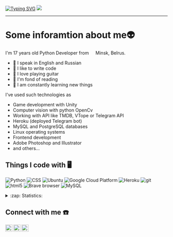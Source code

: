 
[![Typing SVG](https://readme-typing-svg.herokuapp.com?size=50&duration=4000&width=1000&height=100&lines=Hey+there+%F0%9F%91%8B;I'm+Slava)](https://git.io/typing-svg)
![](https://komarev.com/ghpvc/?username=slava-hello)
____
# Some inforamtion about me:alien:
I'm 17 years old Python Developer from  <img src="https://user-images.githubusercontent.com/72095404/157497972-b362c1bc-7e87-4ad1-afeb-4a8262de3abb.png" width="13"/>  Minsk, Belrus.

- 🎸 I speak in English and Russian
- 💪 I like to write code
- 🎉 I love playing guitar
- 📖 I'm fond of reading
- 🥅 I am constantly learning new things


I've used such technologies as
- Game development with Unity
- Computer vision with python OpenCv
- Working with API like TMDB, VTope or Telegram API
- Heroku (deployed Telegram bot)
- MySQL and PostgreSQL databases
- Linux operating systems
- Frontend development
- Adobe Photoshop and Illustrator
- and others...
## Things I code with 🖥️

<p>
<img alt="Python" src="https://img.shields.io/badge/-Python-3776AB?style=flat-square&logo=python&logoColor=white" />
<img alt="CSS" src="https://img.shields.io/badge/-css3-1572B6?style=flat-square&logo=CSS3&logoColor=white" />
<img alt="Ubuntu" src="https://img.shields.io/badge/-Ubuntu-E95420?style=flat-square&logo=ubuntu&logoColor=white" />
<img alt="Google Cloud Platform" src="https://img.shields.io/badge/-Google_Cloud_Platform-1a73e8?style=flat-square&logo=google-cloud&logoColor=white" />
<img alt="Heroku" src="https://img.shields.io/badge/-Heroku-430098?style=flat-square&logo=heroku&logoColor=white" />
<img alt="git" src="https://img.shields.io/badge/-Git-F05032?style=flat-square&logo=git&logoColor=white" />
<img alt="html5" src="https://img.shields.io/badge/-HTML5-E34F26?style=flat-square&logo=html5&logoColor=white" />
<img alt="Brave browser" src="https://img.shields.io/badge/-Brave_Browser-FB542B?style=flat-square&logo=brave&logoColor=white" />
<img alt="MySQL" src="https://img.shields.io/badge/-MySQL-4479A1?style=flat-square&logo=mysql&logoColor=white" />
<p/>

<details>
  <summary>:zap: Statistics:</summary>
   

## GitHub Stats :smirk:
![GitHub stats](https://github-readme-stats.vercel.app/api?username=slava-hello&theme=radical&show_icons=true)
[![GitHub Streak](http://github-readme-streak-stats.herokuapp.com?user=slava-hello&theme=radical&date_format=j%20M%5B%20Y%5D)](https://git.io/streak-stats)
<!-- [![Top Langs](https://github-readme-stats.vercel.app/api/top-langs/?username=slava-hello&layout=compact)](https://github.com/slava-hello/github-readme-stats)-->

## Stats from other sites 🎓

[![Omid Nikrah StackOverflow](https://github-readme-stackoverflow.vercel.app/?userID=16715636&layout=compact&theme=dark)](https://stackoverflow.com/users/16715636/slava)
[![codewars](https://www.codewars.com/users/Slava48/badges/large)](https://www.codewars.com/users/Slava48)

</details>


## Connect with me ☎️
[<img align="left" alt="Slava | LinkedIn" width="22px" src="https://cdn.jsdelivr.net/npm/simple-icons@v3/icons/linkedin.svg" />][linkedin]
[<img align="left" alt="Slava | Instagram" width="22px" src="https://cdn.jsdelivr.net/npm/simple-icons@v3/icons/instagram.svg" />][instagram]
[<img align="left" alt="Slava | VK" width="22px" src="https://cdn.jsdelivr.net/npm/simple-icons@v3/icons/vk.svg" />][vk]
<br/>


[linkedin]: https://www.linkedin.com/in/vyacheslau-protasevich-31a671182/
[instagram]: https://instagram.com/slava_hello/
[vk]: https://vk.com/helloworld2019

<!--[website]: 
    [twitter]:
-->


<!--   >*The best error message is the one that never shows up.*
>
>Thomas Fuchs
-->
<!-- [![Readme Quotes](https://quotes-github-readme.vercel.app/api?type=horizontal&theme=radical)](https://github.com/piyushsuthar/github-readme-quotes)-->
<!-- ![Untitled-1](https://user-images.githubusercontent.com/72095404/157495695-698c92ee-bcb4-4341-9be0-80313610702b.jpg)-->
